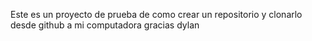 Este es un proyecto de prueba de como crear un repositorio y clonarlo desde github a mi computadora
gracias dylan
